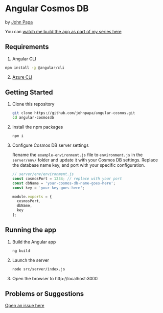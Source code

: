 # Angular Cosmos DB

by [John Papa](http://twitter.com/john_papa)

You can [watch me build the app as part of my series here](https://johnpapa.net/angular-cosmosdb-1/)

## Requirements

1. Angular CLI

  ```bash
  npm install -g @angular/cli
  ```

2. [Azure CLI](https://docs.microsoft.com/en-us/cli/azure/install-azure-cli)

## Getting Started

1. Clone this repository

    ```bash
    git clone https://github.com/johnpapa/angular-cosmos.git
    cd angular-cosmosdb
    ```

2. Install the npm packages

    ```bash
    npm i
    ```

3. Configure Cosmos DB server settings

    Rename the `example-environment.js` file to `environment.js` in the `server/env/` folder and update it with your Cosmos DB settings. Replace the database name key, and port with your specific configuration.

    ```javascript
    // server/env/environment.js
    const cosmosPort = 1234; // replace with your port
    const dbName = 'your-cosmos-db-name-goes-here';
    const key = 'your-key-goes-here';

    module.exports = {
      cosmosPort,
      dbName,
      key
    };
    ```

## Running the app

1. Build the Angular app

    ```bash
    ng build
    ```

2. Launch the server

    ```bash
    node src/server/index.js
    ```

3. Open the browser to http://localhost:3000

## Problems or Suggestions

[Open an issue here](https://github.com/johnpapa/angular-cosmos/issues)
